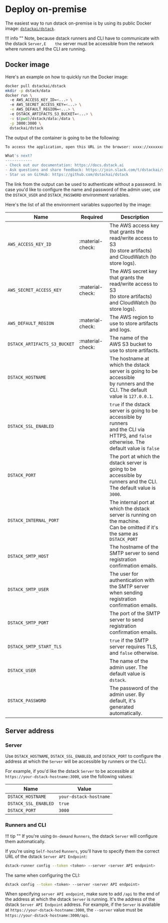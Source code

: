# Deploy on-premise

The easiest way to run dstack on-premise is by using its public Docker
image: [`dstackai/dstack`](https://hub.docker.com/r/dstackai/dstack).

!!! info ""
    Note, because dstack runners and CLI have to communicate with the dstack `Server,E    the` server must be accessible from the network where runners and the CLI are running.

## Docker image

Here's an example on how to quickly run the Docker image:

```bash
docker pull dstackai/dstack
mkdir -p dstack/data
docker run \ 
  -e AWS_ACCESS_KEY_ID=<...> \ 
  -e AWS_SECRET_ACCESS_KEY=<...> \
  -e AWS_DEFAULT_REGION=<...> \ 
  -e DSTACK_ARTIFACTS_S3_BUCKET=<...> \
  -v $(pwd)/dstack/data:/data \
  -p 3000:3000 \
  dstackai/dstack
```

The output of the container is going to be the following:

```bash
To access the application, open this URL in the browser: xxxx://xxxxxxxxxxxx:xxxx/api/users/verify?user=xxxxx&code=xxxxxxxx-xxxx-xxxx-xxxx-xxxxxxxxxxxx

What's next?
------------
- Check out our documentation: https://docs.dstack.ai
- Ask questions and share feedback: https://join.slack.com/t/dstackai/shared_invite/zt-xdnsytie-D4qU9BvJP8vkbkHXdi6clQ
- Star us on GitHub: https://github.com/dstackai/dstack
```

The link from the output can be used to authenticate without a password. In case you'd like to configure the name and 
password of the admin user, use the `DSTACK_USER` and `DSTACK_PASSWORD` environment variables.

Here's the list of all the environment variables supported by the image:

| Name                         | Required         | Description                                                                                                                                      |
|------------------------------|------------------|--------------------------------------------------------------------------------------------------------------------------------------------------|
| `AWS_ACCESS_KEY_ID`          | :material-check: | The AWS access key that grants the read/write access to S3<br/> (to store artifacts) and CloudWatch (to store logs).                             |
| `AWS_SECRET_ACCESS_KEY`      | :material-check: | The AWS secret key that grants the read/write access to S3<br/> (to store artifacts) and CloudWatch (to store logs).                             |
| `AWS_DEFAULT_REGION`         | :material-check: | The AWS region to use to store artifacts and logs.                                                                                               |
| `DSTACK_ARTIFACTS_S3_BUCKET` | :material-check: | The name of the AWS S3 bucket to use to store artifacts.                                                                                         |
| `DSTACK_HOSTNAME`            |                  | The hostname at which the dstack server is going to be accessible<br/> by runners and the CLI. The default value is `127.0.0.1`.                 |
| `DSTACK_SSL_ENABLED`         |                  | `true` if the dstack server is going to be accessible by runners<br/> and the CLI via HTTPS, and `false` otherwise. The default value is `false` |
| `DSTACK_PORT`                |                  | The port at which the dstack server is going to be accessible by<br/> runners and the CLI. The default value is `3000`.                          |
| `DSTACK_INTERNAL_PORT`       |                  | The internal port at which the dstack server is running on the machine.<br/> Can be omitted if it's the same as  `DSTACK_PORT`                   |
| `DSTACK_SMTP_HOST`           |                  | The hostname of the SMTP server to send registration confirmation emails.                                                                        |
| `DSTACK_SMTP_USER`           |                  | The user for authentication with the SMTP server when sending <br/>registration confirmation emails.                                             |
| `DSTACK_SMTP_PORT`           |                  | The port of the SMTP server to send registration confirmation emails.                                                                            |
| `DSTACK_SMTP_START_TLS`      |                  | `true` if the SMTP server requires TLS, and `false` otherwise.                                                                                   |
| `DSTACK_USER`                |                  | The name of the admin user. The default value is `dstack`.                                                                                       |
| `DSTACK_PASSWORD`            |                  | The password of the admin user. By default, it's generated automatically.                                                                        |

## Server address

### Server

Use `DSTACK_HOSTNAME`, `DSTACK_SSL_ENABLED`, and `DSTACK_PORT` to configure the address at which the `Server` will be
accessible by runners or the CLI.

For example, if you'd like the dstack `Server` to be accessible at `https://your-dstack-hostname:3000`,
use the following values:

| Name                 | Value                  |
|----------------------|------------------------|
| `DSTACK_HOSTNAME`    | `your-dstack-hostname` |
| `DSTACK_SSL_ENABLED` | `true`                 |
| `DSTACK_PORT`        | `3000`                 |

### Runners and CLI

!!! tip ""
    If you're using `On-demand` `Runners`, the dstack `Server` will configure them automatically.

If you're using `Self-hosted` `Runners`, you'll have to specify them the correct URL of the dstack `Server API Endpoint`:

```bash
dstack-runner config --token <token> --server <server API endpoint>
```

The same when configuring the CLI:

```bash
dstack config --token <token> --server <server API endpoint>
```

When specifying `server API endpoint`, make sure to add `/api` to the end of the address at which the dstack `Server` is running.
It's the address of the dstack `Server API Endpoint` address.
For example, if the `Server` is available at `https://your-dstack-hostname:3000`, the `--server` value 
must be `https://your-dstack-hostname:3000/api`.